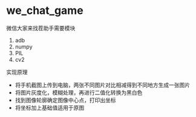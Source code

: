 # we_chat_game
微信大家来找茬助手需要模块
1. adb
2. numpy 
3. PIL
4. cv2

实现原理
- 将手机截图上传到电脑，两张不同图片对比相减得到不同地方生成一张图片
- 将图片灰度化，模糊处理，再进行二值化转换为黑白色
- 找到图像轮廓确定图像中心点，打印出坐标
- 将坐标加上基础值适用于原图

